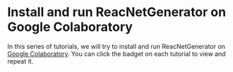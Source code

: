 # Install and run ReacNetGenerator on Google Colaboratory

In this series of tutorials, we will try to install and run ReacNetGenerator on [Google Colaboratory](https://colab.research.google.com/). You can click the badget on each tutorial to view and repeat it.
